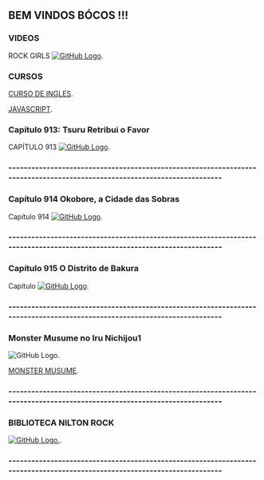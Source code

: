 ## BEM VINDOS BÓCOS !!!

### VIDEOS

ROCK GIRLS
[![GitHub Logo](/Rock_Animes/guitarra.jpg)](/Rock_Animes/GuitarraCover/covers.html).

### CURSOS


[CURSO DE INGLES](/Rock_Animes/Curso/Ingles/curso_ingles.html).


[JAVASCRIPT](/Rock_Animes/javascript.html).

### Capítulo 913: Tsuru Retribui o Favor

CAPÍTULO 913 [![GitHub Logo](/Rock_Animes/01_x.jpg)](/Rock_Animes/onePiece/Capitulo913.html).

### -------------------------------------------------------------------------------------------------------------------------

### Capítulo 914 Okobore, a Cidade das Sobras


Capítulo 914 [![GitHub Logo](/Rock_Animes/onePiece/Capitulo914/01_x.jpg)](/Rock_Animes/onePiece/Capitulo914.html).



### -------------------------------------------------------------------------------------------------------------------------

### Capítulo 915 O Distrito de Bakura

Capítulo [![GitHub Logo](/Rock_Animes/onePiece/Capitulo915/01_x.jpg)](/Rock_Animes/onePiece/Capitulo915.html).


### -------------------------------------------------------------------------------------------------------------------------


### Monster Musume no Iru Nichijou1

![GitHub Logo](/Rock_Animes/Monster-Musume-no-Iru-Nichijou.jpg).

[MONSTER MUSUME](/Rock_Animes/video.html).

### -------------------------------------------------------------------------------------------------------------------------



### BIBLIOTECA NILTON ROCK


[![GitHub Logo](/Rock_Animes/livro.jpg).](/Rock_Animes/Livros.html).


### -------------------------------------------------------------------------------------------------------------------------
